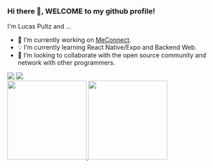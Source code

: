 ### Hi there 👋, WELCOME to my github profile!
I'm Lucas Pultz and ...

- 🔨 I’m currently working on [MeConnect](https://github.com/pultzlucas/meconnect).
- 💡 I’m currently learning React Native/Expo and Backend Web.
- 👯 I’m looking to collaborate with the open source community and network with other programmers.

<div>
  <a href = "mailto:pultzlucas@gmail.com"><img src="https://img.shields.io/badge/-Gmail-%23333?style=for-the-badge&logo=gmail&logoColor=white" target="_blank"></a>
  <a href="https://www.linkedin.com/in/lucas-pultz-375166203" target="_blank"><img src="https://img.shields.io/badge/-LinkedIn-%230077B5?style=for-the-  badge&logo=linkedin&logoColor=white" target="_blank"></a> 
</div>

<div>
  <a href="https://github.com/pultzlucas">
  <img height="180em" src="https://github-readme-stats.vercel.app/api?username=pultzlucas&show_icons=true&theme=dracula&include_all_commits=true&count_private=true">
  <img height="180em" src="https://github-readme-stats.vercel.app/api/top-langs/?username=pultzlucas&layout=compact&langs_count=7&theme=dracula">
</div>
